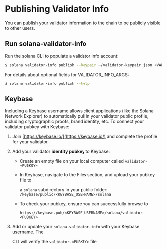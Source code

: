 # Publishing Validator Info

You can publish your validator information to the chain to be publicly visible to other users.

## Run solana-validator-info

Run the solana CLI to populate a validator info account:
```bash
$ solana validator-info publish --keypair ~/validator-keypair.json <VALIDATOR_INFO_ARGS> <VALIDATOR_NAME> 
```

For details about optional fields for VALIDATOR\_INFO\_ARGS:

```bash
$ solana validator-info publish --help
```

## Keybase

Including a Keybase username allows client applications \(like the Solana Network Explorer\) to automatically pull in your validator public profile, including cryptographic proofs, brand identity, etc. To connect your validator pubkey with Keybase:

1. Join [https://keybase.io/](https://keybase.io/) and complete the profile for your validator
2. Add your validator **identity pubkey** to Keybase:
   * Create an empty file on your local computer called `validator-<PUBKEY>`
   * In Keybase, navigate to the Files section, and upload your pubkey file to

     a `solana` subdirectory in your public folder: `/keybase/public/<KEYBASE_USERNAME>/solana`

   * To check your pubkey, ensure you can successfully browse to

     `https://keybase.pub/<KEYBASE_USERNAME>/solana/validator-<PUBKEY>`
3. Add or update your `solana-validator-info` with your Keybase username. The

   CLI will verify the `validator-<PUBKEY>` file

